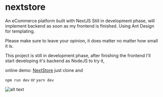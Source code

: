 # nextstore
An eCommerce platform built with NextJS
Still in development phase, will implement backend as soon as my frontend is finished.
Using Ant Design for templating.

Please make sure to leave your opinion, it does matter no matter how small it is.


This project is still in development phase, after finishing the frontend I'll start developing it's backend as NodeJS
to try it,


online demo: [NextStore](https://nextstore.itmohou.now.sh/)
just clone and

```npm run dev```
or 
```yarn dev```



![alt text](https://github.com/mohammadou1/nextstore/blob/master/documentation/images/captured.gif)

